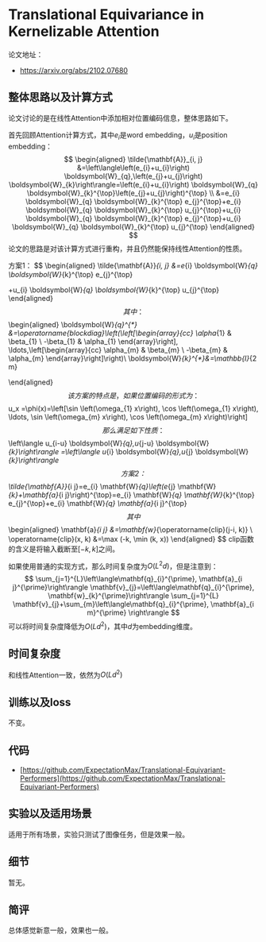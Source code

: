 # Translational Equivariance in Kernelizable Attention

论文地址：

- https://arxiv.org/abs/2102.07680



## 整体思路以及计算方式

论文讨论的是在线性Attention中添加相对位置编码信息，整体思路如下。

首先回顾Attention计算方式，其中$e_i$是word embedding，$u_i$是position embedding：
$$
\begin{aligned}
\tilde{\mathbf{A}}_{i, j} &=\left\langle\left(e_{i}+u_{i}\right) \boldsymbol{W}_{q},\left(e_{j}+u_{j}\right) \boldsymbol{W}_{k}\right\rangle=\left(e_{i}+u_{i}\right) \boldsymbol{W}_{q} \boldsymbol{W}_{k}^{\top}\left(e_{j}+u_{j}\right)^{\top} \\
&=e_{i} \boldsymbol{W}_{q} \boldsymbol{W}_{k}^{\top} e_{j}^{\top}+e_{i} \boldsymbol{W}_{q} \boldsymbol{W}_{k}^{\top} u_{j}^{\top}+u_{i} \boldsymbol{W}_{q} \boldsymbol{W}_{k}^{\top} e_{j}^{\top}+u_{i} \boldsymbol{W}_{q} \boldsymbol{W}_{k}^{\top} u_{j}^{\top}
\end{aligned}
$$
论文的思路是对该计算方式进行重构，并且仍然能保持线性Attention的性质。

方案1：
$$
\begin{aligned}
\tilde{\mathbf{A}}_{i, j} 
&=e_{i} \boldsymbol{W}_{q} \boldsymbol{W}_{k}^{\top} e_{j}^{\top}

+u_{i} \boldsymbol{W}_{q} \boldsymbol{W}_{k}^{\top} u_{j}^{\top}
\end{aligned}
$$
其中：
$$
\begin{aligned}
\boldsymbol{W}_{q}^{*}
&=\operatorname{blockdiag}\left(\left[\begin{array}{cc}
\alpha_{1} & \beta_{1} \\
-\beta_{1} & \alpha_{1}
\end{array}\right], \ldots,\left[\begin{array}{cc}
\alpha_{m} & \beta_{m} \\
-\beta_{m} & \alpha_{m}
\end{array}\right]\right)\\
\boldsymbol{W}_{k}^{*}&=\mathbb{I}_{2 m}


\end{aligned}
$$
该方案的特点是，如果位置编码的形式为：
$$
u_x =\phi(x)=\left[\sin \left(\omega_{1} x\right), \cos \left(\omega_{1} x\right), \ldots, \sin \left(\omega_{m} x\right), \cos \left(\omega_{m} x\right)\right]
$$
那么满足如下性质：
$$
\left\langle u_{i-u}  \boldsymbol{W}_{q},u_{j-u} \boldsymbol{W}_{k}\right\rangle
=\left\langle u_{i}  \boldsymbol{W}_{q},u_{j} \boldsymbol{W}_{k}\right\rangle
$$
方案2：
$$
\tilde{\mathbf{A}}_{i j}=e_{i} \mathbf{W}_{q}\left(e_{j} \mathbf{W}_{k}+\mathbf{a}_{i j}\right)^{\top}=e_{i} \mathbf{W}_{q} \mathbf{W}_{k}^{\top} e_{j}^{\top}+e_{i} \mathbf{W}_{q} \mathbf{a}_{i j}^{\top}
$$
其中
$$
\begin{aligned}
\mathbf{a}_{i j} &=\mathbf{w}_{\operatorname{clip}(j-i, k)} \\
\operatorname{clip}(x, k) &=\max (-k, \min (k, x))
\end{aligned}
$$
clip函数的含义是将输入截断至$[-k, k]$之间。

如果使用普通的实现方式，那么时间复杂度为$O(L^2 d)$，但是注意到：
$$
\sum_{j=1}^{L}\left\langle\mathbf{q}_{i}^{\prime}, \mathbf{a}_{i j}^{\prime}\right\rangle \mathbf{v}_{j}=\left\langle\mathbf{q}_{i}^{\prime}, \mathbf{w}_{k}^{\prime}\right\rangle \sum_{j=1}^{L} \mathbf{v}_{j}+\sum_{m}\left\langle\mathbf{q}_{i}^{\prime}, \mathbf{a}_{i m}^{\prime} \right\rangle 
$$
可以将时间复杂度降低为$O(Ld^2)$，其中$d$为embedding维度。



## 时间复杂度

和线性Attention一致，依然为$O(Ld^2)$



## 训练以及loss

不变。



## 代码

- [https://github.com/ExpectationMax/Translational-Equivariant-Performers](https://github.com/ExpectationMax/Translational-Equivariant-Performers)



## 实验以及适用场景

适用于所有场景，实验只测试了图像任务，但是效果一般。



## 细节

暂无。



## 简评

总体感觉新意一般，效果也一般。